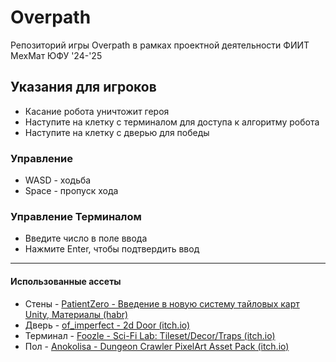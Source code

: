 # Overpath
Репозиторий игры Overpath в рамках проектной деятельности ФИИТ МехМат ЮФУ '24-'25

## Указания для игроков
- Касание робота уничтожит героя
- Наступите на клетку с терминалом для доступа к алгоритму робота
- Наступите на клетку с дверью для победы
### Управление
- WASD - ходьба
- Space - пропуск хода
### Управление Терминалом
- Введите число в поле ввода
- Нажмите Enter, чтобы подтвердить ввод

---
#### Использованные ассеты
- Стены - [PatientZero - Введение в новую систему тайловых карт Unity, Материалы (habr)](https://habr.com/ru/articles/412765/)
- Дверь - [of_imperfect - 2d Door (itch.io)](https://of-imperfect.itch.io/2d-door)
- Терминал - [Foozle - Sci-Fi Lab: Tileset/Decor/Traps (itch.io)](https://foozlecc.itch.io/sci-fi-lab-tileset-decor-traps)
- Пол - [Anokolisa - Dungeon Crawler PixelArt Asset Pack (itch.io)](https://anokolisa.itch.io/dungeon-crawler-pixel-art-asset-pack)

